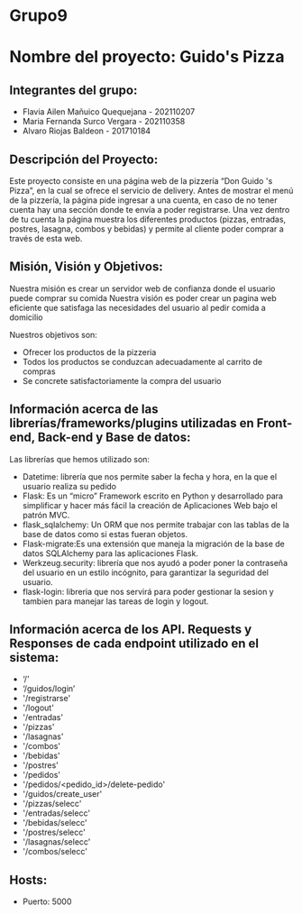 # Grupo9

# Nombre del proyecto: Guido's Pizza

## Integrantes del grupo:
- Flavia Ailen Mañuico Quequejana - 202110207
- Maria Fernanda Surco Vergara - 202110358
- Alvaro Riojas Baldeon - 201710184

## Descripción del Proyecto:

Este proyecto consiste en una página web de la pizzería “Don Guido 's Pizza”, en la cual se ofrece el servicio de delivery. 
Antes de mostrar el menú de la pizzería, la página pide ingresar a una cuenta, en caso de no tener cuenta hay una sección donde te envía  a poder registrarse. Una vez dentro de tu cuenta la página muestra los diferentes productos (pizzas, entradas, postres, lasagna, combos y bebidas) y permite al cliente poder comprar a través de esta web. 



## Misión, Visión y Objetivos:

Nuestra misión es crear un servidor web  de confianza donde el usuario puede comprar su comida
Nuestra visión es poder crear un pagina web eficiente que satisfaga  las necesidades del usuario al pedir comida a  domicilio

Nuestros objetivos son:
 - Ofrecer los  productos de la pizzeria
 - Todos los productos se conduzcan adecuadamente al carrito de compras
 - Se concrete satisfactoriamente la compra del usuario




## Información acerca de las librerías/frameworks/plugins utilizadas en Front-end, Back-end y Base de datos:
Las librerías que hemos utilizado son:
- Datetime: librería que nos permite saber la fecha y hora,  en la que el usuario realiza su pedido
- Flask: Es un “micro” Framework escrito en Python y desarrollado para simplificar y hacer más fácil la creación de Aplicaciones Web bajo el patrón MVC.
- flask_sqlalchemy: Un ORM que nos permite trabajar con las tablas de la base de datos como si estas fueran objetos.
- Flask-migrate:Es una extensión que maneja la migración de la base de datos SQLAlchemy para las aplicaciones Flask.
- Werkzeug.security: librería que nos ayudó a poder poner la contraseña del usuario en un estilo incógnito, para garantizar la seguridad del usuario.
- flask-login: libreria que nos servirá para poder gestionar la sesion y tambien para manejar las tareas de login y logout.


## Información acerca de los API. Requests y Responses de cada endpoint utilizado en el sistema:
- ‘/’
- ‘/guidos/login’
- '/registrarse'
- '/logout'
- '/entradas'
- '/pizzas'
- '/lasagnas'
- '/combos'
- '/bebidas'
- '/postres'
- '/pedidos'
- '/pedidos/<pedido_id>/delete-pedido'
- '/guidos/create_user'
- '/pizzas/selecc'
- '/entradas/selecc'
- '/bebidas/selecc'
- '/postres/selecc'
- '/lasagnas/selecc'
- '/combos/selecc'
 
## Hosts:
- Puerto: 5000

